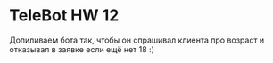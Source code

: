# TeleBot HW 12 
Допиливаем бота так, чтобы он спрашивал клиента про возраст и отказывал в заявке если ещё нет 18 :)
